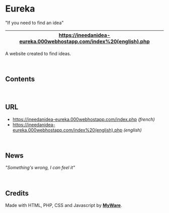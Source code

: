 # Eureka

"If you need to find an idea"

| https://ineedanidea-eureka.000webhostapp.com/index%20(english).php
|-----------

A website created to find ideas.

<br>

Contents
---------------------------

<br>

URL
---------------------------

  - https://ineedanidea-eureka.000webhostapp.com/index.php _(french)_ 
  - https://ineedanidea-eureka.000webhostapp.com/index%20(english).php _(english)_

<br>

News
--------------------
_"Something's wrong, I can feel it"_

<br>

Credits
-----------------

Made with HTML, PHP, CSS and Javascript by <a href="https://myware386.github.io/myware-website/">**MyWare**</a>.
